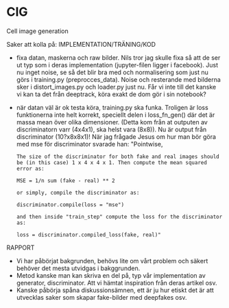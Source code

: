 # CIG
Cell image generation


Saker att kolla på:
IMPLEMENTATION/TRÄNING/KOD
- fixa datan, maskerna och raw bilder. Nils tror jag skulle fixa så att de ser ut typ som i deras implementation (jupyter-filen ligger i facebook). Just nu inget noise, se så det blir bra med och normalisering som just nu görs i training.py (preprocces_data). Noise och resterande med bilderna sker i distort_images.py och loader.py just nu. Får vi inte till det kanske vi kan ta det från deeptrack, köra exakt de dom gör i sin notebook?

- när datan väl är ok testa köra, training.py ska funka. Troligen är loss funktionerna inte helt korrekt, speciellt delen i loss_fn_gen() där det är massa mean över olika dimensioner. (Detta kom från at outputen av discriminatorn varr (4x4x1), ska helst vara (8x8)). Nu är output från discriminator (10?x8x8x1)! När jag frågade Jesus om hur man bör göra med mse för discriminator svarade han:
      "Pointwise, 

      The size of the discriminator for both fake and real images should be (in this case) 1 x 4 x 4 x 1. Then compute the mean squared error as:

      MSE = 1/n sum (fake - real) ** 2

      or simply, compile the discriminator as:

      discriminator.compile(loss = "mse")

      and then inside "train_step" compute the loss for the discriminator as:

      loss = discriminator.compiled_loss(fake, real)"

RAPPORT
- Vi har påbörjat bakgrunden, behövs lite om vårt problem och säkert behöver det mesta utvidgas i bakggrunden.
- Metod kanske man kan skriva en del på, typ vår implementation av generator, discriminator. Att vi hämtat inspiration från deras artikel osv.
- Kanske påbörja spåna diskussionsämnen, ett är ju hur etiskt det är att utvecklas saker som skapar fake-bilder med deepfakes osv.
